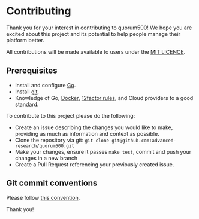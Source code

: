 # Contributing

Thank you for your interest in contributing to quorum500! We hope you are excited about this project and its potential to help people manage their platform better.

All contributions will be made available to users under the [MIT LICENCE](https://github.com/advanced-research/quorum500/blob/master/LICENSE).

## Prerequisites

* Install and configure [Go](https://golang.org/).
* Install [git](https://git-scm.com/).
* Knowledge of Go, [Docker](https://docs.docker.com/), [12factor rules](https://12factor.net/), and Cloud providers to a good standard.

To contribute to this project please do the following:
* Create an issue describing the changes you would like to make, providing as much as information and context as possible.
* Clone the repository via git: `git clone git@github.com:advanced-research/quorum500.git`
* Make your changes, ensure it passes `make test`, commit and push your changes in a new branch
* Create a Pull Request referencing your previously created issue.

## Git commit conventions

Please follow [this convention](https://www.conventionalcommits.org/en/v1.0.0-beta.2/).

Thank you!
